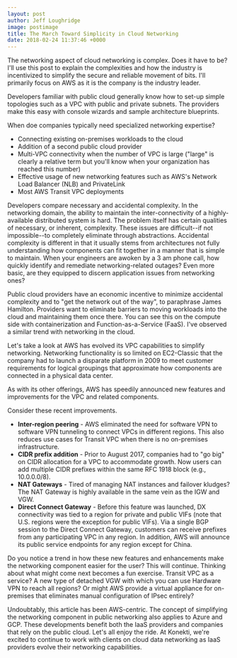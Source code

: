 ```yaml
---
layout: post
author: Jeff Loughridge
image: postimage
title: The March Toward Simplicity in Cloud Networking
date: 2018-02-24 11:37:46 +0000
---
```

The networking aspect of cloud networking is complex. Does it have to be? I'll use this post to explain the complexities and how the industry is incentivized to simplify the secure and reliable movement of bits. I'll primarily focus on AWS as it is the company is the industry leader.

Developers familiar with public cloud generally know how to set-up simple topologies such as a VPC with public and private subnets. The providers make this easy with console wizards and sample architecture blueprints.

When doe companies typically need specialized networking expertise?

* Connecting existing on-premises workloads to the cloud
* Addition of a second public cloud provider
* Multi-VPC connectivity when the number of VPC is large ("large" is clearly a relative term but you'll know when your organization has reached this number)
* Effective usage of new networking features such as AWS's Network Load Balancer (NLB) and PrivateLink
* Most AWS Transit VPC deployments

Developers compare necessary and accidental complexity. In the networking domain, the ability to maintain the inter-connectivity of a highly-available distributed system is hard. The problem itself has certain qualities of necessary, or inherent, complexity. These issues are difficult--if not impossible--to completely eliminate through abstractions. Accidental complexity is different in that it usually stems from architectures not fully understanding how components can fit together in a manner that is simple to maintain. When your engineers are awoken by a 3 am phone call, how quickly identify and remediate networking-related outages? Even more basic, are they equipped to discern application issues from networking ones?

Public cloud providers have an economic incentive to minimize accidental complexity and to "get the network out of the way", to paraphrase James Hamilton. Providers want to eliminate barriers to moving workloads into the cloud and maintaining them once there. You can see this on the compute side with containerization and Function-as-a-Service (FaaS). I've observed a similar trend with networking in the cloud.

Let's take a look at AWS has evolved its VPC capabilities to simplify networking. Networking functionality is so limited on EC2-Classic that the company had to launch a disparate platform in 2009 to meet customer requirements for logical groupings that approximate how components are connected in a physical data center.

As with its other offerings, AWS has speedily announced new features and improvements for the VPC and related components.

Consider these recent improvements.

* **Inter-region peering** - AWS eliminated the need for software VPN to software VPN tunneling to connect VPCs in different regions. This also reduces use cases for Transit VPC when there is no on-premises infrastructure.
* **CIDR prefix addition** - Prior to August 2017, companies had to "go big" on CIDR allocation for a VPC to accommodate growth. Now users can add multiple CIDR prefixes within the same RFC 1918 block (e.g., 10.0.0.0/8).
* **NAT Gateways** - Tired of managing NAT instances and failover kludges? The NAT Gateway is highly available in the same vein as the IGW and VGW.
* **Direct Connect Gateway** - Before this feature was launched, DX connectivity was tied to a region for private and public VIFs (note that U.S. regions were the exception for public VIFs). Via a single BGP session to the Direct Connect Gateway, customers can receive prefixes from any participating VPC in any region. In addition, AWS will announce its public service endpoints for any region except for China.

Do you notice a trend in how these new features and enhancements make the networking component easier for the user? This will continue. Thinking about what might come next becomes a fun exercise. Transit VPC as a service? A new type of detached VGW with which you can use Hardware VPN to reach all regions? Or might AWS provide a virtual appliance for on-premises that eliminates manual configuration of IPsec entirely?

Undoubtably, this article has been AWS-centric. The concept of simplifying the networking component in public networking also applies to Azure and GCP. These developments benefit both the IaaS providers and companies that rely on the public cloud. Let's all enjoy the ride. At Konekti, we're excited to continue to work with clients on cloud data networking as IaaS providers evolve their networking capabilities.